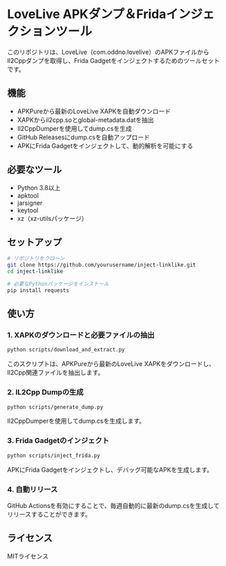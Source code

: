 # LoveLive APKダンプ＆Fridaインジェクションツール

このリポジトリは、LoveLive（com.oddno.lovelive）のAPKファイルからIl2Cppダンプを取得し、Frida Gadgetをインジェクトするためのツールセットです。

## 機能

- APKPureから最新のLoveLive XAPKを自動ダウンロード
- XAPKからil2cpp.soとglobal-metadata.datを抽出
- Il2CppDumperを使用してdump.csを生成
- GitHub Releasesにdump.csを自動アップロード
- APKにFrida Gadgetをインジェクトして、動的解析を可能にする

## 必要なツール

- Python 3.8以上
- apktool
- jarsigner
- keytool
- xz（xz-utilsパッケージ）

## セットアップ

```bash
# リポジトリをクローン
git clone https://github.com/yourusername/inject-linklike.git
cd inject-linklike

# 必要なPythonパッケージをインストール
pip install requests
```

## 使い方

### 1. XAPKのダウンロードと必要ファイルの抽出

```bash
python scripts/download_and_extract.py
```

このスクリプトは、APKPureから最新のLoveLive XAPKをダウンロードし、Il2Cpp関連ファイルを抽出します。

### 2. IL2Cpp Dumpの生成

```bash
python scripts/generate_dump.py
```

Il2CppDumperを使用してdump.csを生成します。

### 3. Frida Gadgetのインジェクト

```bash
python scripts/inject_frida.py
```

APKにFrida Gadgetをインジェクトし、デバッグ可能なAPKを生成します。

### 4. 自動リリース

GitHub Actionsを有効にすることで、毎週自動的に最新のdump.csを生成してリリースすることができます。

## ライセンス

MITライセンス